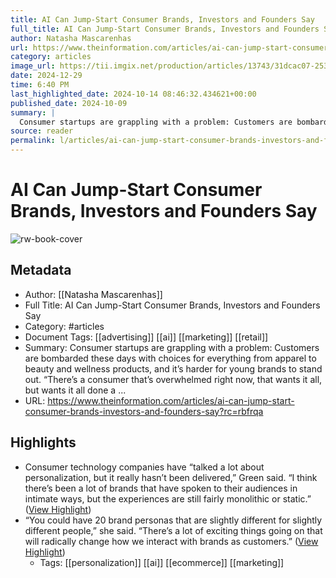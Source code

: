 ```yaml
---
title: AI Can Jump-Start Consumer Brands, Investors and Founders Say
full_title: AI Can Jump-Start Consumer Brands, Investors and Founders Say
author: Natasha Mascarenhas
url: https://www.theinformation.com/articles/ai-can-jump-start-consumer-brands-investors-and-founders-say?rc=rbfrqa
category: articles
image_url: https://tii.imgix.net/production/articles/13743/31dcac07-2539-4b69-ae7d-c1658d5679af.png?fm=jpg&auto=compress&w=1200&frame=0
date: 2024-12-29
time: 6:40 PM
last_highlighted_date: 2024-10-14 08:46:32.434621+00:00
published_date: 2024-10-09
summary: |
  Consumer startups are grappling with a problem: Customers are bombarded these days with choices for everything from apparel to beauty and wellness products, and it’s harder for young brands to stand out. “There’s a consumer that’s overwhelmed right now, that wants it all, but wants it all done a ...
source: reader
permalink: l/articles/ai-can-jump-start-consumer-brands-investors-and-founders-say
---
```

# AI Can Jump-Start Consumer Brands, Investors and Founders Say

![rw-book-cover](https://tii.imgix.net/production/articles/13743/31dcac07-2539-4b69-ae7d-c1658d5679af.png?fm=jpg&auto=compress&w=1200&frame=0)

## Metadata
- Author: [[Natasha Mascarenhas]]
- Full Title: AI Can Jump-Start Consumer Brands, Investors and Founders Say
- Category: #articles
- Document Tags: [[advertising]] [[ai]] [[marketing]] [[retail]] 
- Summary: Consumer startups are grappling with a problem: Customers are bombarded these days with choices for everything from apparel to beauty and wellness products, and it’s harder for young brands to stand out. “There’s a consumer that’s overwhelmed right now, that wants it all, but wants it all done a ...
- URL: https://www.theinformation.com/articles/ai-can-jump-start-consumer-brands-investors-and-founders-say?rc=rbfrqa

## Highlights
- Consumer technology companies have “talked a lot about personalization, but it really hasn’t been delivered,” Green said. “I think there’s been a lot of brands that have spoken to their audiences in intimate ways, but the experiences are still fairly monolithic or static.” ([View Highlight](https://read.readwise.io/read/01ja539de1atkdk49t8ztvxba8))
- “You could have 20 brand personas that are slightly different for slightly different people,” she said. “There’s a lot of exciting things going on that will radically change how we interact with brands as customers.” ([View Highlight](https://read.readwise.io/read/01ja53a9m8q2m1ghz1pp41b907))
    - Tags: [[personalization]] [[ai]] [[ecommerce]] [[marketing]] 


